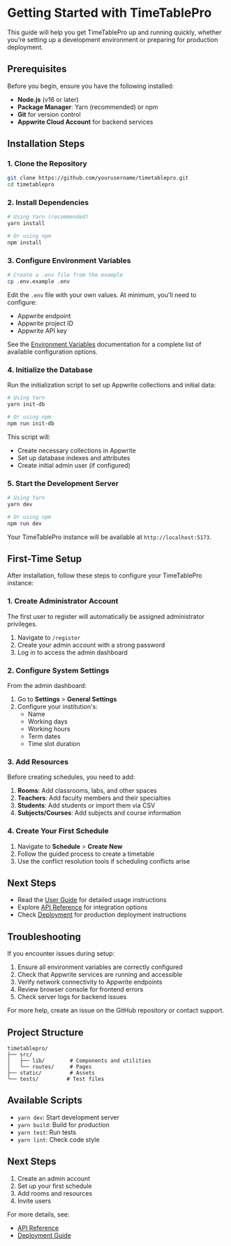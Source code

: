 # Getting Started with TimeTablePro

This guide will help you get TimeTablePro up and running quickly, whether you're setting up a development environment or preparing for production deployment.

## Prerequisites

Before you begin, ensure you have the following installed:

- **Node.js** (v16 or later)
- **Package Manager**: Yarn (recommended) or npm
- **Git** for version control
- **Appwrite Cloud Account** for backend services

## Installation Steps

### 1. Clone the Repository

```bash
git clone https://github.com/yourusername/timetablepro.git
cd timetablepro
```

### 2. Install Dependencies

```bash
# Using Yarn (recommended)
yarn install

# Or using npm
npm install
```

### 3. Configure Environment Variables

```bash
# Create a .env file from the example
cp .env.example .env
```

Edit the `.env` file with your own values. At minimum, you'll need to configure:

- Appwrite endpoint
- Appwrite project ID
- Appwrite API key

See the [Environment Variables](ENV.md) documentation for a complete list of available configuration options.

### 4. Initialize the Database

Run the initialization script to set up Appwrite collections and initial data:

```bash
# Using Yarn
yarn init-db

# Or using npm
npm run init-db
```

This script will:
- Create necessary collections in Appwrite
- Set up database indexes and attributes
- Create initial admin user (if configured)

### 5. Start the Development Server

```bash
# Using Yarn
yarn dev

# Or using npm
npm run dev
```

Your TimeTablePro instance will be available at `http://localhost:5173`.

## First-Time Setup

After installation, follow these steps to configure your TimeTablePro instance:

### 1. Create Administrator Account

The first user to register will automatically be assigned administrator privileges. 

1. Navigate to `/register` 
2. Create your admin account with a strong password
3. Log in to access the admin dashboard

### 2. Configure System Settings

From the admin dashboard:

1. Go to **Settings** > **General Settings**
2. Configure your institution's:
   - Name
   - Working days
   - Working hours
   - Term dates
   - Time slot duration

### 3. Add Resources

Before creating schedules, you need to add:

1. **Rooms**: Add classrooms, labs, and other spaces
2. **Teachers**: Add faculty members and their specialties
3. **Students**: Add students or import them via CSV
4. **Subjects/Courses**: Add subjects and course information

### 4. Create Your First Schedule

1. Navigate to **Schedule** > **Create New**
2. Follow the guided process to create a timetable
3. Use the conflict resolution tools if scheduling conflicts arise

## Next Steps

- Read the [User Guide](USER_GUIDE.md) for detailed usage instructions
- Explore [API Reference](API.md) for integration options
- Check [Deployment](DEPLOYMENT.md) for production deployment instructions

## Troubleshooting

If you encounter issues during setup:

1. Ensure all environment variables are correctly configured
2. Check that Appwrite services are running and accessible
3. Verify network connectivity to Appwrite endpoints
4. Review browser console for frontend errors
5. Check server logs for backend issues

For more help, create an issue on the GitHub repository or contact support.

## Project Structure

```
timetablepro/
├── src/
│   ├── lib/        # Components and utilities
│   └── routes/     # Pages
├── static/         # Assets
└── tests/         # Test files
```

## Available Scripts

- `yarn dev`: Start development server
- `yarn build`: Build for production
- `yarn test`: Run tests
- `yarn lint`: Check code style

## Next Steps

1. Create an admin account
2. Set up your first schedule
3. Add rooms and resources
4. Invite users

For more details, see:
- [API Reference](API.md)
- [Deployment Guide](DEPLOYMENT.md) 